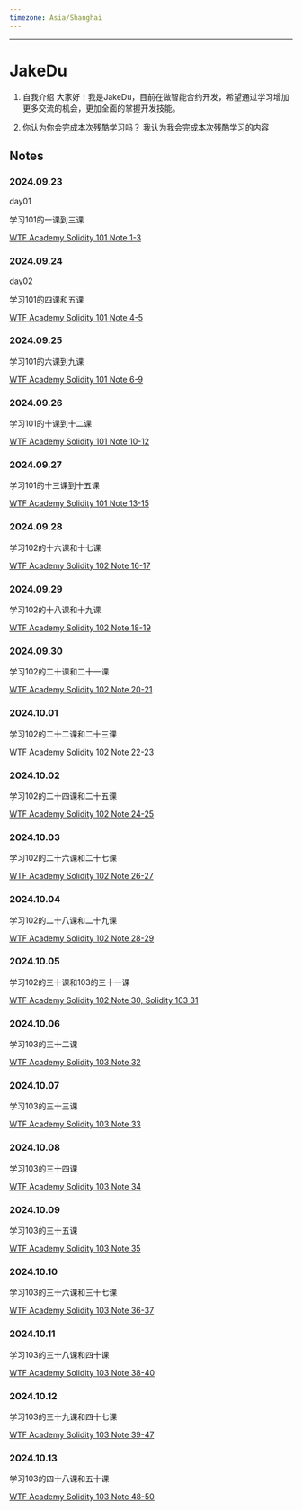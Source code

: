 ```yaml
---
timezone: Asia/Shanghai
---
```


---

# JakeDu

1. 自我介绍
  大家好！我是JakeDu，目前在做智能合约开发，希望通过学习增加更多交流的机会，更加全面的掌握开发技能。

2. 你认为你会完成本次残酷学习吗？
  我认为我会完成本次残酷学习的内容

## Notes

<!-- Content_START -->

### 2024.09.23

day01

学习101的一课到三课

[WTF Academy Solidity 101 Note 1-3](/content/JakeDu/01.md)
<br>

### 2024.09.24

day02

学习101的四课和五课

[WTF Academy Solidity 101 Note 4-5](/content/JakeDu/02.md)
<br>

### 2024.09.25

学习101的六课到九课

[WTF Academy Solidity 101 Note 6-9](/content/JakeDu/03.md)
<br>

### 2024.09.26

学习101的十课到十二课

[WTF Academy Solidity 101 Note 10-12](/content/JakeDu/04.md)
<br>

### 2024.09.27

学习101的十三课到十五课

[WTF Academy Solidity 101 Note 13-15](/content/JakeDu/05.md)
<br>

### 2024.09.28

学习102的十六课和十七课

[WTF Academy Solidity 102 Note 16-17](/content/JakeDu/06.md)
<br>

### 2024.09.29

学习102的十八课和十九课

[WTF Academy Solidity 102 Note 18-19](/content/JakeDu/07.md)
<br>

### 2024.09.30

学习102的二十课和二十一课

[WTF Academy Solidity 102 Note 20-21](/content/JakeDu/08.md)
<br>

### 2024.10.01

学习102的二十二课和二十三课

[WTF Academy Solidity 102 Note 22-23](/content/JakeDu/09.md)
<br>

### 2024.10.02

学习102的二十四课和二十五课

[WTF Academy Solidity 102 Note 24-25](/content/JakeDu/10.md)
<br>

### 2024.10.03

学习102的二十六课和二十七课

[WTF Academy Solidity 102 Note 26-27](/content/JakeDu/11.md)
<br>

### 2024.10.04

学习102的二十八课和二十九课

[WTF Academy Solidity 102 Note 28-29](/content/JakeDu/12.md)
<br>

### 2024.10.05

学习102的三十课和103的三十一课

[WTF Academy Solidity 102 Note 30, Solidity 103 31](/content/JakeDu/13.md)
<br>

### 2024.10.06

学习103的三十二课

[WTF Academy Solidity 103 Note 32](/content/JakeDu/14.md)
<br>

### 2024.10.07

学习103的三十三课

[WTF Academy Solidity 103 Note 33](/content/JakeDu/15.md)
<br>

### 2024.10.08

学习103的三十四课

[WTF Academy Solidity 103 Note 34](/content/JakeDu/16.md)
<br>

### 2024.10.09

学习103的三十五课

[WTF Academy Solidity 103 Note 35](/content/JakeDu/17.md)
<br>

### 2024.10.10

学习103的三十六课和三十七课

[WTF Academy Solidity 103 Note 36-37](/content/JakeDu/18.md)
<br>

### 2024.10.11

学习103的三十八课和四十课

[WTF Academy Solidity 103 Note 38-40](/content/JakeDu/19.md)
<br>

### 2024.10.12

学习103的三十九课和四十七课

[WTF Academy Solidity 103 Note 39-47](/content/JakeDu/20.md)
<br>

### 2024.10.13

学习103的四十八课和五十课

[WTF Academy Solidity 103 Note 48-50](/content/JakeDu/21.md)
<br>
<!-- Content_END -->
